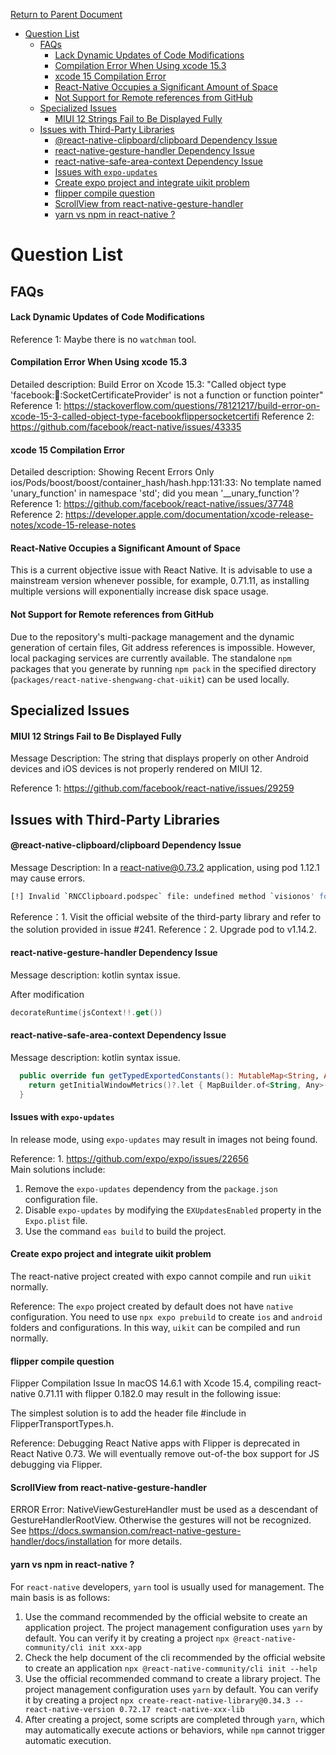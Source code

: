 [Return to Parent Document](./index.en.md)

- [Question List](#question-list)
  - [FAQs](#faqs)
      - [Lack Dynamic Updates of Code Modifications](#lack-dynamic-updates-of-code-modifications)
      - [Compilation Error When Using xcode 15.3](#compilation-error-when-using-xcode-153)
      - [xcode 15 Compilation Error](#xcode-15-compilation-error)
      - [React-Native Occupies a Significant Amount of Space](#react-native-occupies-a-significant-amount-of-space)
      - [Not Support for Remote references from GitHub](#not-support-for-remote-references-from-github)
  - [Specialized Issues](#specialized-issues)
      - [MIUI 12 Strings Fail to Be Displayed Fully](#miui-12-strings-fail-to-be-displayed-fully)
  - [Issues with Third-Party Libraries](#issues-with-third-party-libraries)
      - [@react-native-clipboard/clipboard Dependency Issue](#react-native-clipboardclipboard-dependency-issue)
      - [react-native-gesture-handler Dependency Issue](#react-native-gesture-handler-dependency-issue)
      - [react-native-safe-area-context Dependency Issue](#react-native-safe-area-context-dependency-issue)
      - [Issues with `expo-updates`](#issues-with-expo-updates)
      - [Create expo project and integrate uikit problem](#create-expo-project-and-integrate-uikit-problem)
      - [flipper compile question](#flipper-compile-question)
      - [ScrollView from react-native-gesture-handler](#scrollview-from-react-native-gesture-handler)
      - [yarn vs npm in react-native ?](#yarn-vs-npm-in-react-native-)

# Question List

## FAQs

#### Lack Dynamic Updates of Code Modifications

Reference 1: Maybe there is no `watchman` tool.

#### Compilation Error When Using xcode 15.3

Detailed description: Build Error on Xcode 15.3: "Called object type 'facebook::flipper::SocketCertificateProvider' is not a function or function pointer"
Reference 1: https://stackoverflow.com/questions/78121217/build-error-on-xcode-15-3-called-object-type-facebookflippersocketcertifi
Reference 2: https://github.com/facebook/react-native/issues/43335

#### xcode 15 Compilation Error

Detailed description:
Showing Recent Errors Only
ios/Pods/boost/boost/container_hash/hash.hpp:131:33: No template named 'unary_function' in namespace 'std'; did you mean '\_\_unary_function'?
Reference 1: https://github.com/facebook/react-native/issues/37748
Reference 2: https://developer.apple.com/documentation/xcode-release-notes/xcode-15-release-notes

#### React-Native Occupies a Significant Amount of Space

This is a current objective issue with React Native. It is advisable to use a mainstream version whenever possible, for example, 0.71.11, as installing multiple versions will exponentially increase disk space usage.

#### Not Support for Remote references from GitHub

Due to the repository's multi-package management and the dynamic generation of certain files, Git address references is impossible. However, local packaging services are currently available. The standalone `npm` packages that you generate by running `npm pack` in the specified directory (`packages/react-native-shengwang-chat-uikit`) can be used locally.

## Specialized Issues

#### MIUI 12 Strings Fail to Be Displayed Fully

Message Description: The string that displays properly on other Android devices and iOS devices is not properly rendered on MIUI 12.

Reference 1: https://github.com/facebook/react-native/issues/29259

## Issues with Third-Party Libraries

#### @react-native-clipboard/clipboard Dependency Issue

Message Description: In a react-native@0.73.2 application, using pod 1.12.1 may cause errors.

```sh
[!] Invalid `RNCClipboard.podspec` file: undefined method `visionos' for #<Pod::Specification name="RNCClipboard">.
```

Reference：1. Visit the official website of the third-party library and refer to the solution provided in issue #241.
Reference：2. Upgrade pod to v1.14.2.

#### react-native-gesture-handler Dependency Issue

Message description: kotlin syntax issue.

After modification

```kotlin
decorateRuntime(jsContext!!.get())
```

#### react-native-safe-area-context Dependency Issue

Message description: kotlin syntax issue.

```kotlin
  public override fun getTypedExportedConstants(): MutableMap<String, Any>? {
    return getInitialWindowMetrics()?.let { MapBuilder.of<String, Any>("initialWindowMetrics", it) }
  }
```

#### Issues with `expo-updates`

In release mode, using `expo-updates` may result in images not being found.

Reference: 1. https://github.com/expo/expo/issues/22656  
Main solutions include:

1. Remove the `expo-updates` dependency from the `package.json` configuration file.
2. Disable `expo-updates` by modifying the `EXUpdatesEnabled` property in the `Expo.plist` file.
3. Use the command `eas build` to build the project.

#### Create expo project and integrate uikit problem

The react-native project created with expo cannot compile and run `uikit` normally.

Reference: The `expo` project created by default does not have `native` configuration. You need to use `npx expo prebuild` to create `ios` and `android` folders and configurations. In this way, `uikit` can be compiled and run normally.

#### flipper compile question

Flipper Compilation Issue
In macOS 14.6.1 with Xcode 15.4, compiling react-native 0.71.11 with flipper 0.182.0 may result in the following issue:

The simplest solution is to add the header file #include <functional> in FlipperTransportTypes.h.

Reference: Debugging React Native apps with Flipper is deprecated in React Native 0.73. We will eventually remove out-of-the box support for JS debugging via Flipper.

#### ScrollView from react-native-gesture-handler

ERROR Error: NativeViewGestureHandler must be used as a descendant of GestureHandlerRootView. Otherwise the gestures will not be recognized. See https://docs.swmansion.com/react-native-gesture-handler/docs/installation for more details.

#### yarn vs npm in react-native ?

For `react-native` developers, `yarn` tool is usually used for management. The main basis is as follows:

1. Use the command recommended by the official website to create an application project. The project management configuration uses `yarn` by default. You can verify it by creating a project `npx @react-native-community/cli init xxx-app`
2. Check the help document of the cli recommended by the official website to create an application `npx @react-native-community/cli init --help `
3. Use the official recommended command to create a library project. The project management configuration uses `yarn` by default. You can verify it by creating a project `npx create-react-native-library@0.34.3 --react-native-version 0.72.17 react-native-xxx-lib`
4. After creating a project, some scripts are completed through `yarn`, which may automatically execute actions or behaviors, while `npm` cannot trigger automatic execution.
